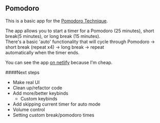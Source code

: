 ## Pomodoro

This is a basic app for the [Pomodoro Technique](https://en.wikipedia.org/wiki/Pomodoro_Technique).

The app allows you to start a timer for a Pomodoro (25 minutes), short break(5 minutes), or long break (15 minutes).
<br>
There's a basic 'auto' functionality that will cycle through Pomodoro -> short break (repeat x4) -> long break -> repeat <br>
automatically when the timer ends.

You can see the app [on netlify](https://ecstatic-goldberg-4debc6.netlify.app/) because I'm cheap.

####Next steps
* Make real UI
* Clean up/refactor code
* Add more/better keybinds
    * Custom keybinds
* Add skipping current timer for auto mode
* Volume control
* Setting custom break/pomodoro times
